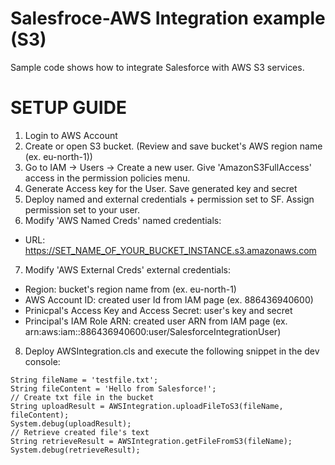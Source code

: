 # Salesfroce-AWS Integration example (S3) 
Sample code shows how to integrate Salesforce with AWS S3 services. 

# SETUP GUIDE
1. Login to AWS Account
2. Create or open S3 bucket. (Review and save bucket's AWS region name (ex. eu-north-1))
3. Go to IAM -> Users -> Create a new user. Give 'AmazonS3FullAccess' access in the permission policies menu.
4. Generate Access key for the User. Save generated key and secret
5. Deploy named and external credentials + permission set to SF. Assign permission set to your user.
6. Modify 'AWS Named Creds' named credentials:
- URL: https://SET_NAME_OF_YOUR_BUCKET_INSTANCE.s3.amazonaws.com
7. Modify 'AWS External Creds' external credentials:
- Region: bucket's region name from (ex. eu-north-1)
- AWS Account ID: created user Id from IAM page (ex. 886436940600)
- Prinicpal's Access Key and Access Secret: user's key and secret
- Principal's IAM Role ARN: created user ARN from IAM page (ex. arn:aws:iam::886436940600:user/SalesforceIntegrationUser)
8. Deploy AWSIntegration.cls and execute the following snippet in the dev console:

```
String fileName = 'testfile.txt';
String fileContent = 'Hello from Salesforce!';
// Create txt file in the bucket
String uploadResult = AWSIntegration.uploadFileToS3(fileName, fileContent);
System.debug(uploadResult);
// Retrieve created file's text
String retrieveResult = AWSIntegration.getFileFromS3(fileName);
System.debug(retrieveResult);
```
